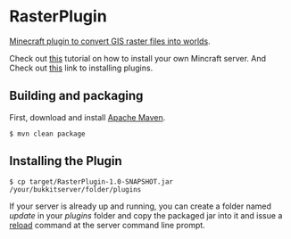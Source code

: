 RasterPlugin
============

[Minecraft plugin to convert GIS raster files into worlds](http://thunderheadxpler.blogspot.com/2013/07/minecraft-gamification-of-gis.html).

Check out [this](http://wiki.bukkit.org/Setting_up_a_server) tutorial on how to install your own Mincraft server. And Check out [this](http://wiki.bukkit.org/Installing_Plugins) link to installing plugins.

## Building and packaging

First, download and install [Apache Maven](http://maven.apache.org/).

    $ mvn clean package

## Installing the Plugin

    $ cp target/RasterPlugin-1.0-SNAPSHOT.jar /your/bukkitserver/folder/plugins

If your server is already up and running, you can create a folder named _update_ in your _plugins_ folder and copy the
packaged jar into it and issue a [reload](http://wiki.bukkit.org/CraftBukkit_commands) command at the server command line prompt.
